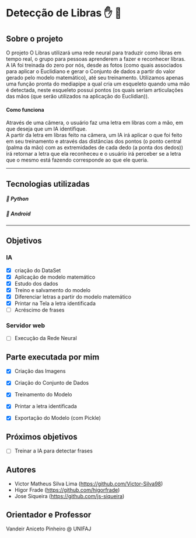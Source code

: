 # Detecção de Libras :hand: :call_me_hand:

## Sobre o projeto
O projeto O Libras utilizará uma rede neural para traduzir como libras em tempo real, o grupo para pessoas aprenderem a fazer e reconhecer libras. <br>
A IA foi treinada do zero por nós, desde as fotos (como quais associados para aplicar o Euclidiano e gerar o Conjunto de dados a partir do valor gerado pelo modelo matemático), até seu treinamento. Utilizamos apenas uma função pronta do mediapipe a qual cria um esqueleto quando uma mão é detectada, neste esqueleto possui pontos (os quais seriam articulações das mãos (que serão utilizados na aplicação do Euclidian)).

#### Como funciona      
Através de uma câmera, o usuário faz uma letra em libras com a mão, em que deseja que um IA identifique. <br>
A partir da letra em libras feito na câmera, um IA irá aplicar o que foi feito em seu treinamento e através das distâncias dos pontos (o ponto central (palma da mão) com as extremidades de cada dedo (a ponta dos dedos)) irá retornar a letra que ela reconheceu e o usuário irá perceber se a letra que o mesmo está fazendo corresponde ao que ele queria.

<hr>  
      
## Tecnologias utilizadas 
##### :snake: Python
##### :iphone: Android
<hr>  


## Objetivos
### IA
- [X] criação do DataSet
- [X] Aplicação de modelo matemático
- [X] Estudo dos dados
- [X] Treino e salvamento do modelo
- [X] Diferenciar letras a partir do modelo matemático
- [X] Printar na Tela a letra identificada
- [ ] Acréscimo de frases

### Servidor web
- [ ] Execução da Rede Neural


## Parte executada por mim
- [X] Criação das Imagens
- [X] Criação do Conjunto de Dados
- [X] Treinamento do Modelo
- [X] Printar a letra identificada
- [X] Exportação do Modelo (com Pickle)


## Próximos objetivos
- [ ] Treinar a IA para detectar frases

## Autores
- Victor Matheus Silva Lima (https://github.com/Victor-Silva98)
- Higor Frade (https://github.com/higorfrade)
- Jose Siqueira (https://github.com/js-siqueira)

## Orientador e Professor
Vandeir Aniceto Pinheiro @ UNIFAJ
